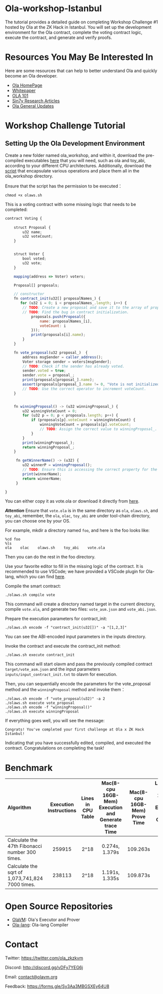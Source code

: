 # Ola-workshop-Istanbul
The tutorial provides a detailed guide on completing Workshop Challenge #1 hosted by Ola at the ZK Hack in Istanbul. 
You will set up the development environment for the Ola contract, complete the voting contract logic, execute the contract, and generate and verify proofs.

# Resources You May Be Interested In
Here are some resources that can help to better understand Ola and quickly become an Ola developer.
- [Ola HomePage](https://home.olavm.org)
- [Whitepaper](https://olavm.org/)
- [OLA 101](https://www.youtube.com/watch?v=kaCiHQ6sM9A&list=PL-4FcjL--esquu-7mVq2dqJ3PyBPR-m5w)
- [Sin7y Research Articles](https://hackmd.io/@sin7y)
- [Ola General Updates](https://medium.com/@ola_zkzkvm)

# Workshop Challenge Tutorial
## Setting Up the Ola Development Environment
Create a new folder named ola_workshop, and within it, download the pre-compiled executables [here](https://github.com/Sin7Y/Ola-Workshop-Istanbul/tree/main/tool-chain) that you will need, such as ola and toy_abi, according to your different CPU architectures. Additionally, download the [script](https://github.com/Sin7Y/Ola-Workshop-Istanbul/blob/main/olaws) that encapsulate various operations and place them all in the ola_workshop directory.

Ensure that the script has the permission to be executed：
````shell
chmod +x olaws.sh
````

This is a voting contract with some missing logic that needs to be completed:
````js
contract Voting {
 
    struct Proposal {
        u32 name;  
        u32 voteCount;
    }


    struct Voter {
        bool voted;  
        u32 vote;   
    }

    mapping(address => Voter) voters;

    Proposal[] proposals;

    // constructor
    fn contract_init(u32[] proposalNames_) {
       for (u32 i = 0; i < proposalNames_.length; i++) {
        // TODO: Create a new proposal and save it to the array of proposals.
        // TODO: Find the bug in contract initialization.
            proposals.push(Proposal({
                name: proposalNames_[i],
                voteCount: i
            }));
            print(proposals[i].name);
        }
    }

    fn vote_proposal(u32 proposal_)  {
        address msgSender = caller_address();
        Voter storage sender = voters[msgSender];
        // TODO: Check if the sender has already voted.
        sender.voted = true;
        sender.vote = proposal_;
        print(proposals[proposal_].name);
        assert(proposals[proposal_].name != 0, "Vote is not initialized");
        // TODO: Use the correct operator to increment voteCount.
    }


    fn winningProposal() -> (u32 winningProposal_) {
        u32 winningVoteCount = 0;
        for (u32 p = 0; p < proposals.length; p++) {
            if (proposals[p].voteCount > winningVoteCount) {
                winningVoteCount = proposals[p].voteCount;
                // TODO: Assign the correct value to winningProposal_.
            }
        }
        print(winningProposal_);
        return winningProposal_;
    }

     fn getWinnerName() -> (u32) {
        u32 winnerP = winningProposal();
        // TODO: Ensure this is accessing the correct property for the winner's name.
        print(winnerName);
        return winnerName;
     }

}

````
You can either copy it as vote.ola or download it directly from [here](https://github.com/Sin7Y/Ola-Workshop-Istanbul/blob/main/vote.ola). 

__*Attention*__
Ensure that `vote.ola` is in the same directory as `ola`, `olaws.sh`, and `toy_abi`, remember, the `ola`, `olac`, `toy_abi` are under tool-chain directory, you can choose one by your OS.

For example, mkdir a directory named `foo`, and here is the foo looks like:
```shell
%cd foo
%ls
ola    olac    olaws.sh    toy_abi    vote.ola
```

Then you can do the rest in the foo directory.

Use your favorite editor to fill in the missing logic of the contract. It is recommended to use VSCode; we have provided a VSCode plugin for Ola-lang, which you can find [here](https://marketplace.visualstudio.com/items?itemName=Sin7y.ola).


Compile the smart contract:
````shell
./olaws.sh compile vote
````
This command will create a directory named target in the current directory, compile `vote.ola`, and generate two files: `vote_asm.json` and `vote_abi.json`.

Prepare the execution parameters for contract_init:
````shell
./olaws.sh encode -f "contract_init(u32[])" -a "[1,2,3]"
````
You can see the ABI-encoded input parameters in the inputs directory.


Invoke the contract and execute the contract_init method:
````shell
./olaws.sh execute contract_init
````
This command will start olavm and pass the previously compiled contract `target/vote_asm.json` and the input parameters `inputs/input_contract_init.txt` to olavm for execution.

Then, you can sequentially encode the parameters for the vote_proposal method and the `winningProposal` method and invoke them：
````shell
./olaws.sh encode -f "vote_proposal(u32)" -a 2
./olaws.sh execute vote_proposal
./olaws.sh encode -f "winningProposal()"
./olaws.sh execute winningProposal
````

If everything goes well, you will see the message:
```shell
Congrats! You've completed your first challenge at Ola x ZK Hack Istanbul!
```

Indicating that you have successfully edited, compiled, and executed the contract. Congratulations on completing the task!


# Benchmark
| Algorithm                                       | Execution Instructions | Lines in CPU Table | Mac(8-cpu 16GB-Mem) Execution and Generate trace Time | Mac(8-cpu 16GB-Mem) Prove Time | Linux(32-cpu 256GB-Mem) Execution and Generate Trace Time | Linux(32-cpu 256GB-Mem) Prove Time |
| :---------------------------------------------- | :--------------------: | :----------------: | :---------------------------------------------------: | :----------------------------: | :-------------------------------------------------------: | :--------------------------------: |
| Calculate the 47th Fibonacci number 300 times.  |         259915         |        2^18        |                    0.274s, 1.379s                     |            109.263s            |                      1.305s, 1.273s                       |              38.521s               |
| Calculate the sqrt of 1,073,741,824 7000 times. |         238113         |        2^18        |                    1.191s, 1.335s                     |            109.873s            |                      0.697s, 1.266s                       |              38.654s               |


# Open Source Repositories
- [OlaVM](https://github.com/Sin7Y/olavm): Ola's Executor and Prover
- [Ola-lang](https://github.com/Sin7Y/ola-lang.git): Ola-lang Compiler


# Contact
Twitter: https://twitter.com/ola_zkzkvm

Discord: http://discord.gg/vDFy7YEG6j

Email: contact@olavm.org

Feedback: https://forms.gle/Sy3Aa3MBGSXEy64U8





